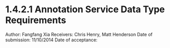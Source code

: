 # 1.4.2.1 Annotation Service Data Type Requirements

Author: Fangfang Xia
Receivers: Chris Henry, Matt Henderson
Date of submission: 11/10/2014
Date of acceptance: 


